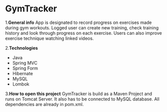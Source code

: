 # GymTracker

1.**General info**
App is designated to record progress on exercises made during gym workouts. Logged user can create new training, check training history and look through progress on each exercise. Users can also improve exercise technique watching linked videos.

2.**Technologies**
 - Java
 - Spring MVC
 - Spring Form
 - Hibernate
 - MySQL
 - Lombok
 
3.**How to open this project**
GymTracker is build as a Maven Project and runs on Tomcat Server. It also has to be connected to MySQL database. All dependencies are already in pom.xml.
